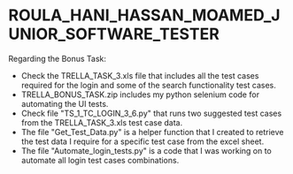 # ROULA_HANI_HASSAN_MOAMED_JUNIOR_SOFTWARE_TESTER

Regarding the Bonus Task:
- Check the TRELLA_TASK_3.xls file that includes all the test cases required for the login and some of the search functionality test cases.
- TRELLA_BONUS_TASK.zip includes my python selenium code for automating the UI tests.
- Check file "TS_1_TC_LOGIN_3_6.py" that runs two suggested test cases from the TRELLA_TASK_3.xls test case data.
- The file "Get_Test_Data.py" is a helper function that I created to retrieve the test data I require for a specific test case from the excel sheet.
- The file "Automate_login_tests.py" is a code that I was working on to automate all login test cases combinations.
